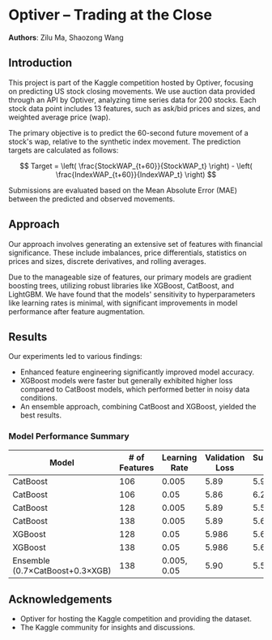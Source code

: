 # Optiver – Trading at the Close

**Authors**: Zilu Ma, Shaozong Wang

## Introduction

This project is part of the Kaggle competition hosted by Optiver, focusing on predicting US stock closing movements. We use auction data provided through an API by Optiver, analyzing time series data for 200 stocks. Each stock data point includes 13 features, such as ask/bid prices and sizes, and weighted average price (wap).

The primary objective is to predict the 60-second future movement of a stock's wap, relative to the synthetic index movement. The prediction targets are calculated as follows:

$$
Target = \left( \frac{StockWAP_{t+60}}{StockWAP_t} \right) - \left( \frac{IndexWAP_{t+60}}{IndexWAP_t} \right)
$$

Submissions are evaluated based on the Mean Absolute Error (MAE) between the predicted and observed movements.

## Approach

Our approach involves generating an extensive set of features with financial significance. These include imbalances, price differentials, statistics on prices and sizes, discrete derivatives, and rolling averages.

Due to the manageable size of features, our primary models are gradient boosting trees, utilizing robust libraries like XGBoost, CatBoost, and LightGBM. We have found that the models' sensitivity to hyperparameters like learning rates is minimal, with significant improvements in model performance after feature augmentation.

## Results

Our experiments led to various findings:

- Enhanced feature engineering significantly improved model accuracy.
- XGBoost models were faster but generally exhibited higher loss compared to CatBoost models, which performed better in noisy data conditions.
- An ensemble approach, combining CatBoost and XGBoost, yielded the best results.

### Model Performance Summary

| Model                           | # of Features | Learning Rate | Validation Loss | Submission Loss |
|---------------------------------|---------------|---------------|-----------------|-----------------|
| CatBoost                        | 106           | 0.005         | 5.89            | 5.99            |
| CatBoost                        | 106           | 0.05          | 5.86            | 6.21            |
| CatBoost                        | 128           | 0.005         | 5.89            | 5.58            |
| CatBoost                        | 138           | 0.005         | 5.89            | 5.60            |
| XGBoost                         | 128           | 0.05          | 5.986           | 5.60            |
| XGBoost                         | 138           | 0.05          | 5.986           | 5.60            |
| Ensemble (0.7×CatBoost+0.3×XGB) | 138           | 0.005, 0.05   | 5.90            | 5.53            |

## Acknowledgements

- Optiver for hosting the Kaggle competition and providing the dataset.
- The Kaggle community for insights and discussions.

